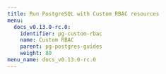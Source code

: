 ```yaml
---
title: Run PostgreSQL with Custom RBAC resources
menu:
  docs_v0.13.0-rc.0:
    identifier: pg-custom-rbac
    name: Custom RBAC
    parent: pg-postgres-guides
    weight: 80
menu_name: docs_v0.13.0-rc.0
---
```

